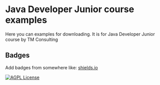 
# Java Developer Junior course examples
Here you can examples for downloading.
It is for Java Developer Junior course by TM Consulting
## Badges

Add badges from somewhere like: [shields.io](https://shields.io/)

[![AGPL License](https://img.shields.io/badge/license-AGPL-blue.svg)](http://www.gnu.org/licenses/agpl-3.0)

